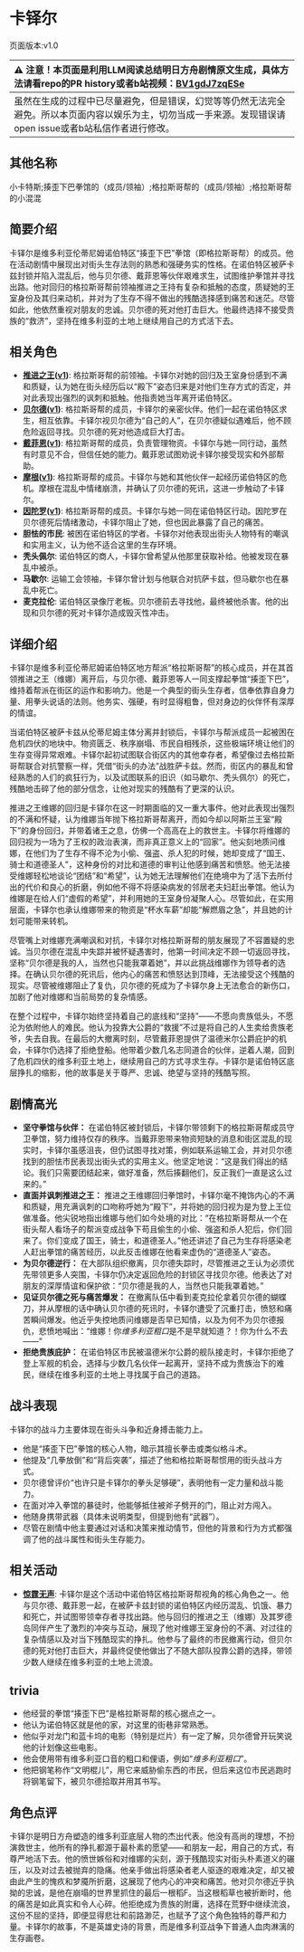 # 卡铎尔
页面版本:v1.0
 

| :warning: 注意！本页面是利用LLM阅读总结明日方舟剧情原文生成，具体方法请看repo的PR history或者b站视频：[BV1gdJ7zqESe](https://www.bilibili.com/video/BV1gdJ7zqESe/)         |
|:----------------------------|
| 虽然在生成的过程中已尽量避免，但是错误，幻觉等等仍然无法完全避免。所以本页面内容以娱乐为主，切勿当成一手来源。发现错误请open issue或者b站私信作者进行修改。|



## 其他名称
小卡特斯;揍歪下巴拳馆的（成员/领袖）;格拉斯哥帮的（成员/领袖）;格拉斯哥帮的小混混
## 简要介绍
卡铎尔是维多利亚伦蒂尼姆诺伯特区“揍歪下巴”拳馆（即格拉斯哥帮）的成员。他在活动剧情中展现出对街头生存法则的熟悉和强硬务实的性格。在诺伯特区被萨卡兹封锁并陷入混乱后，他与贝尔德、戴菲恩等伙伴艰难求生，试图维护拳馆并寻找出路。他对回归的格拉斯哥帮前领袖推进之王持有复杂和抵触的态度，质疑她的王室身份及其归来动机，并对为了生存不得不做出的残酷选择感到痛苦和迷茫。尽管如此，他依然重视对朋友的忠诚。贝尔德的死对他打击巨大。他最终选择不接受贵族的“救济”，坚持在维多利亚的土地上继续用自己的方式活下去。
## 相关角色
-   **[推进之王](../char_v3/char_112_siege.md)([v1](char_112_siege.md))**: 格拉斯哥帮的前领袖。卡铎尔对她的回归及王室身份感到不满和质疑，认为她在街头经历后以“殿下”姿态归来是对他们生存方式的否定，并对此表现出强烈的讽刺和抵触。他指责她当年离开诺伯特区。
-   **[贝尔德](../char_v3/extended_char_bei_er_de.md)([v1](extended_char_bei_er_de.md))**: 格拉斯哥帮的成员，卡铎尔的亲密伙伴。他们一起在诺伯特区求生，相互依靠。卡铎尔视贝尔德为“自己的人”，在贝尔德疑似遇难后，他不顾危险返回寻找。贝尔德的死对他造成巨大打击。
-   **[戴菲恩](../char_v3/char_4110_delphn.md)([v1](char_4110_delphn.md))**: 格拉斯哥帮的成员，负责管理物资。卡铎尔与她一同行动，虽然有时意见不合，但信任她的能力。戴菲恩试图劝说卡铎尔接受现实和外部帮助。
-   **[摩根](../char_v3/char_154_morgan.md)([v1](char_154_morgan.md))**: 格拉斯哥帮的成员。卡铎尔与她和其他伙伴一起经历诺伯特区的危机。摩根在混乱中情绪崩溃，并确认了贝尔德的死讯，这进一步触动了卡铎尔。
-   **[因陀罗](../char_v3/char_155_tiger.md)([v1](char_155_tiger.md))**: 格拉斯哥帮的成员。卡铎尔与她一同在诺伯特区行动。因陀罗在贝尔德死后情绪激动，卡铎尔阻止了她，但也因此暴露了自己的痛苦。
-   **胆怯的市民**: 被困在诺伯特区的学者。卡铎尔对他表现出街头人物特有的嘲讽和实用主义，认为他不适合这里的生存环境。
-   **秃头佩尔**: 诺伯特区的商人，卡铎尔曾希望从他那里获取补给。他被发现在暴乱中被杀。
-   **马歇尔**: 运输工会领袖，卡铎尔曾计划与他联合对抗萨卡兹，但马歇尔也在暴乱中死亡。
-   **麦克拉伦**: 诺伯特区录像厅老板。贝尔德前去寻找他，最终被他杀害。他的出现和贝尔德的死对卡铎尔造成毁灭性冲击。
## 详细介绍
卡铎尔是维多利亚伦蒂尼姆诺伯特区地方帮派“格拉斯哥帮”的核心成员，并在其首领推进之王（维娜）离开后，与贝尔德、戴菲恩等人一同支撑起拳馆“揍歪下巴”，维持着帮派在街区的运作和影响力。他是一个典型的街头生存者，信奉依靠自身力量、用拳头说话的法则。他务实、强硬，有时显得粗鲁，但对身边的伙伴怀有深厚的情谊。

当诺伯特区被萨卡兹从伦蒂尼姆主体分离并封锁后，卡铎尔与帮派成员一起被困在危机四伏的地块中。物资匮乏、秩序崩塌、市民自相残杀，这些极端环境让他们的生存变得异常艰难。卡铎尔起初试图联合街区内的其他幸存者，希望像过去格拉斯哥帮联合对抗警察一样，凭借“街头的办法”战胜萨卡兹。然而，街区内的暴乱和曾经熟悉的人们的疯狂行为，以及试图联系的旧识（如马歇尔、秃头佩尔）的死亡，残酷地击碎了他的部分信念，让他对现实的残酷有了更深的认识。

推进之王维娜的回归是卡铎尔在这一时期面临的又一重大事件。他对此表现出强烈的不满和怀疑，认为维娜当年抛下格拉斯哥帮离开，而如今却以阿斯兰王室“殿下”的身份回归，并带着诸王之息，仿佛一个高高在上的救世主。卡铎尔将维娜的回归视为一场为了王权的政治表演，而非真正意义上的“回家”。他尖刻地质问维娜，在他们为了生存不得不沦为小偷、强盗、杀人犯的时候，她却变成了“国王、骑士和道德圣人”，这种身份的对比和道德的审判让他感到痛苦和愤怒。他无法接受维娜轻松地谈论“团结”和“希望”，认为她无法理解他们在绝境中为了活下去所付出的代价和良心的折磨，例如他不得不将感染病发的邻居老夫妇赶出拳馆。他认为维娜是在给人们“虚假的希望”，并利用她的王室身份凝聚人心。尽管如此，在实用层面，卡铎尔也承认维娜带来的物资是“杯水车薪”却能“解燃眉之急”，并且她的计划可能带来转机。

尽管嘴上对维娜充满嘲讽和对抗，卡铎尔对格拉斯哥帮的朋友展现了不容置疑的忠诚。当贝尔德在混乱中失踪并被怀疑遇害时，他第一时间决定不顾一切返回寻找，坚称“贝尔德是我的人，当然也只能我罩着她”，并以此挑战维娜作为领导者的选择。在确认贝尔德的死讯后，他内心的痛苦和愤怒达到顶峰，无法接受这个残酷的现实。尽管被维娜阻止了复仇，贝尔德的死成为了卡铎尔身上无法愈合的新伤口，加剧了他对维娜和当前局势的复杂情感。

在整个过程中，卡铎尔始终坚持着自己的底线和“坚持”——不愿向贵族低头，不愿沦为依附他人的难民。他认为投靠大公爵的“救援”不过是将自己的人生卖给贵族老爷，失去自我。在最后的大撤离时刻，尽管戴菲恩提供了温德米尔公爵庇护的机会，卡铎尔仍选择了拒绝登船。他带着少数几名志同道合的伙伴，逆着人潮，回到了危机四伏的维多利亚土地上，继续用自己的方式寻求生存。卡铎尔是诺伯特区底层挣扎的缩影，他的故事是关于尊严、忠诚、绝望与坚持的残酷写照。
## 剧情高光
*   **坚守拳馆与伙伴：** 在诺伯特区被封锁后，卡铎尔带领剩下的格拉斯哥帮成员守卫拳馆，努力维持仅存的秩序。当戴菲恩带来物资短缺的消息和街区混乱的现实时，卡铎尔虽感沮丧，但仍试图寻找对策，例如联系运输工会，并对贝尔德找到的胆怯市民表现出街头式的实用主义。他坚定地说：“这是我们得出的结论。我们只需要团结起来，做好准备，然后揍翻他们，反正我们一直是这么过来的。”
*   **直面并讽刺推进之王：** 推进之王维娜回归拳馆时，卡铎尔毫不掩饰内心的不满和质疑，用充满讽刺的口吻称呼她为“殿下”，并将她的回归视为是为登上王位做准备。他尖锐地指出维娜与他们如今处境的对比：“在格拉斯哥帮从一个在街头帮人看场子的帮派变成战争下苟且偷生的小偷、强盗和杀人犯后，你们回来了。你们变成了国王，骑士，和道德圣人。”他还讲述了自己为生存将感染老人赶出拳馆的痛苦经历，以此反击维娜在他看来虚伪的“道德圣人”姿态。
*   **为贝尔德逆行：** 在大部队组织撤离，贝尔德失踪时，尽管推进之王认为必须优先带领更多人突围，卡铎尔仍决定返回危险的封锁区寻找贝尔德。他表达了对朋友的深厚情谊和保护欲：“贝尔德是我的人，当然也只能我罩着她。”
*   **见证贝尔德之死与痛苦爆发：** 在撤离队伍中看到麦克拉伦拿着贝尔德的蝴蝶刀，并从摩根的话中确认贝尔德的死讯时，卡铎尔遭受了沉重打击，愤怒和痛苦瞬间爆发。他近乎失控地质问维娜是否早已知情，以及为何不为贝尔德报仇，悲愤地喊出：“维娜！你*维多利亚粗口*是不是早就知道？！你为什么不去——”
*   **拒绝贵族庇护：** 在诺伯特区市民被温德米尔公爵的舰队接走时，卡铎尔拒绝了登上军舰的机会，选择与少数几名伙伴一起离开，坚持不成为贵族治下的难民，继续在维多利亚的土地上寻找属于自己的道路。
## 战斗表现
卡铎尔的战斗力主要体现在街头斗争和近身搏击能力上。
*   他是“揍歪下巴”拳馆的核心人物，暗示其擅长拳击或类似格斗术。
*   他提及“几拳放倒”和“背后突袭”，描述了他和格拉斯哥帮惯用的街头战斗方式。
*   贝尔德曾评价“也许只是卡铎尔的拳头足够硬”，表明他有一定力量和战斗能力。
*   在面对冲入拳馆的暴徒时，他能够抵住被斧子劈开的门，阻止对方闯入。
*   他随身携带武器（具体未说明类型，但提到他有“武器”）。
*   尽管在剧情中他主要通过对话和决策来推动情节，但他的背景和行为方式都强调了他的战斗属性和街头生存能力。
## 相关活动
-   **[惊霆无声](../stories/main_12.md)**: 卡铎尔是这个活动中诺伯特区格拉斯哥帮视角的核心角色之一。他与贝尔德、戴菲恩一起，在被萨卡兹封锁的诺伯特区内经历混乱、饥饿、暴力和死亡，并试图带领幸存者寻找出路。他与回归的推进之王（维娜）及其罗德岛同伴产生了激烈的冲突与互动，展现了他对维娜王室身份的不满、对过往的复杂情感以及对当下残酷现实的挣扎。他参与了最终的市民撤离行动，但贝尔德的死对他打击巨大，并最终促使他做出了不随大部队投靠公爵的选择，带领少数人继续在维多利亚的土地上流浪。
## trivia
*   他经营的拳馆“揍歪下巴”是格拉斯哥帮的核心据点之一。
*   他认为诺伯特区就是他的家，对这里的街巷非常熟悉。
*   他似乎对龙门和蓝卡坞的电影（特别是烂片）有一定了解，贝尔德曾开玩笑说他的计划像这些电影。
*   他会使用带有维多利亚口音的粗口和俚语，例如“*维多利亚粗口*”。
*   他把钢笔称作“文明棍儿”，用它来威胁偷东西的市民，但后来这位市民逃跑时将钢笔留下，被贝尔德拾取并用其书写。
## 角色点评
卡铎尔是明日方舟塑造的维多利亚底层人物的杰出代表。他没有高尚的理想，不扮演救世主，他所有的挣扎都源于最朴素的愿望——和朋友一起，用自己的方式，有尊严地活下去。他的愤世嫉俗和对维娜的尖刻，源于残酷现实对街头朴素道义的碾压，以及对过去被抛弃的隐痛。他亲手做出将感染者老人驱逐的艰难决定，却又被由此产生的愧疚和梦魇所折磨，这展现了他内心的冲突和痛苦。他对贝尔德近乎执拗的忠诚，是他在崩塌的世界里抓住的最后一根稻F。当这根稻草也被折断时，他的痛苦是如此真实和令人心碎。他拒绝成为贵族的附庸，选择在荒野中继续流浪，这份不屈的坚持，即便显得悲壮和前路渺茫，也赋予了这个角色独特的尊严和力量。卡铎尔的故事，不是英雄史诗的背景，而是维多利亚战争下普通人血肉淋漓的生存画卷。